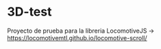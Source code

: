 # 3D-test
 
Proyecto de prueba para la libreria LocomotiveJS -> https://locomotivemtl.github.io/locomotive-scroll/
